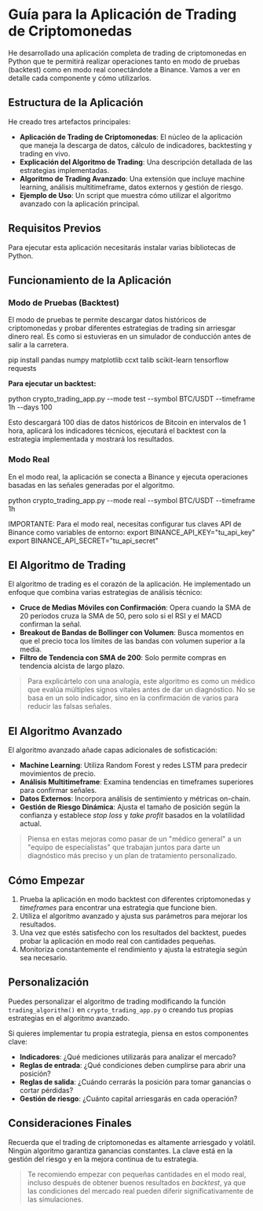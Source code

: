 # Guía para la Aplicación de Trading de Criptomonedas

He desarrollado una aplicación completa de trading de criptomonedas en Python que te permitirá realizar operaciones tanto en modo de pruebas (backtest) como en modo real conectándote a Binance. Vamos a ver en detalle cada componente y cómo utilizarlos.

## Estructura de la Aplicación

He creado tres artefactos principales:

- **Aplicación de Trading de Criptomonedas**: El núcleo de la aplicación que maneja la descarga de datos, cálculo de indicadores, backtesting y trading en vivo.
- **Explicación del Algoritmo de Trading**: Una descripción detallada de las estrategias implementadas.
- **Algoritmo de Trading Avanzado**: Una extensión que incluye machine learning, análisis multitimeframe, datos externos y gestión de riesgo.
- **Ejemplo de Uso**: Un script que muestra cómo utilizar el algoritmo avanzado con la aplicación principal.

## Requisitos Previos

Para ejecutar esta aplicación necesitarás instalar varias bibliotecas de Python.

## Funcionamiento de la Aplicación

### Modo de Pruebas (Backtest)

El modo de pruebas te permite descargar datos históricos de criptomonedas y probar diferentes estrategias de trading sin arriesgar dinero real. Es como si estuvieras en un simulador de conducción antes de salir a la carretera.

pip install pandas numpy matplotlib ccxt talib scikit-learn tensorflow requests

**Para ejecutar un backtest:**

python crypto_trading_app.py --mode test --symbol BTC/USDT --timeframe 1h --days 100

Esto descargará 100 días de datos históricos de Bitcoin en intervalos de 1 hora, aplicará los indicadores técnicos, ejecutará el backtest con la estrategia implementada y mostrará los resultados.

### Modo Real

En el modo real, la aplicación se conecta a Binance y ejecuta operaciones basadas en las señales generadas por el algoritmo.

python crypto_trading_app.py --mode real --symbol BTC/USDT --timeframe 1h

IMPORTANTE: Para el modo real, necesitas configurar tus claves API de Binance como variables de entorno:
export BINANCE_API_KEY="tu_api_key"
export BINANCE_API_SECRET="tu_api_secret"

## El Algoritmo de Trading

El algoritmo de trading es el corazón de la aplicación. He implementado un enfoque que combina varias estrategias de análisis técnico:

- **Cruce de Medias Móviles con Confirmación**: Opera cuando la SMA de 20 períodos cruza la SMA de 50, pero solo si el RSI y el MACD confirman la señal.
- **Breakout de Bandas de Bollinger con Volumen**: Busca momentos en que el precio toca los límites de las bandas con volumen superior a la media.
- **Filtro de Tendencia con SMA de 200**: Solo permite compras en tendencia alcista de largo plazo.

> Para explicártelo con una analogía, este algoritmo es como un médico que evalúa múltiples signos vitales antes de dar un diagnóstico. No se basa en un solo indicador, sino en la confirmación de varios para reducir las falsas señales.

## El Algoritmo Avanzado

El algoritmo avanzado añade capas adicionales de sofisticación:

- **Machine Learning**: Utiliza Random Forest y redes LSTM para predecir movimientos de precio.
- **Análisis Multitimeframe**: Examina tendencias en timeframes superiores para confirmar señales.
- **Datos Externos**: Incorpora análisis de sentimiento y métricas on-chain.
- **Gestión de Riesgo Dinámica**: Ajusta el tamaño de posición según la confianza y establece *stop loss* y *take profit* basados en la volatilidad actual.

> Piensa en estas mejoras como pasar de un "médico general" a un "equipo de especialistas" que trabajan juntos para darte un diagnóstico más preciso y un plan de tratamiento personalizado.

## Cómo Empezar

1. Prueba la aplicación en modo backtest con diferentes criptomonedas y *timeframes* para encontrar una estrategia que funcione bien.
2. Utiliza el algoritmo avanzado y ajusta sus parámetros para mejorar los resultados.
3. Una vez que estés satisfecho con los resultados del backtest, puedes probar la aplicación en modo real con cantidades pequeñas.
4. Monitoriza constantemente el rendimiento y ajusta la estrategia según sea necesario.

## Personalización

Puedes personalizar el algoritmo de trading modificando la función `trading_algorithm()` en `crypto_trading_app.py` o creando tus propias estrategias en el algoritmo avanzado.

Si quieres implementar tu propia estrategia, piensa en estos componentes clave:

- **Indicadores**: ¿Qué mediciones utilizarás para analizar el mercado?
- **Reglas de entrada**: ¿Qué condiciones deben cumplirse para abrir una posición?
- **Reglas de salida**: ¿Cuándo cerrarás la posición para tomar ganancias o cortar pérdidas?
- **Gestión de riesgo**: ¿Cuánto capital arriesgarás en cada operación?

## Consideraciones Finales

Recuerda que el trading de criptomonedas es altamente arriesgado y volátil. Ningún algoritmo garantiza ganancias constantes. La clave está en la gestión del riesgo y en la mejora continua de tu estrategia.

> Te recomiendo empezar con pequeñas cantidades en el modo real, incluso después de obtener buenos resultados en *backtest*, ya que las condiciones del mercado real pueden diferir significativamente de las simulaciones.
